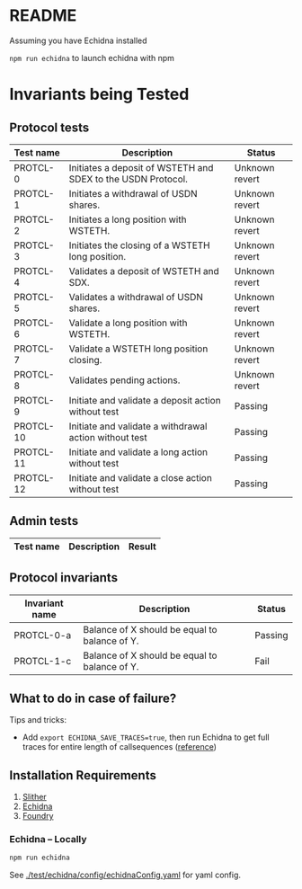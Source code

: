 # README

Assuming you have Echidna installed

`npm run echidna` to launch echidna with npm

# Invariants being Tested

## Protocol tests

| Test name | Description                                                  | Status         |
| --------- | ------------------------------------------------------------ | -------------- |
| PROTCL-0  | Initiates a deposit of WSTETH and SDEX to the USDN Protocol. | Unknown revert |
| PROTCL-1  | Initiates a withdrawal of USDN shares.                       | Unknown revert |
| PROTCL-2  | Initiates a long position with WSTETH.                       | Unknown revert |
| PROTCL-3  | Initiates the closing of a WSTETH long position.             | Unknown revert |
| PROTCL-4  | Validates a deposit of WSTETH and SDX.                       | Unknown revert |
| PROTCL-5  | Validates a withdrawal of USDN shares.                       | Unknown revert |
| PROTCL-6  | Validate a long position with WSTETH.                        | Unknown revert |
| PROTCL-7  | Validate a WSTETH long position closing.                     | Unknown revert |
| PROTCL-8  | Validates pending actions.                                   | Unknown revert |
| PROTCL-9  | Initiate and validate a deposit action without test          | Passing        |
| PROTCL-10 | Initiate and validate a withdrawal action without test       | Passing        |
| PROTCL-11 | Initiate and validate a long action without test             | Passing        |
| PROTCL-12 | Initiate and validate a close action without test            | Passing        |

## Admin tests

| Test name | Description | Result |
| --------- | ----------- | ------ |

## Protocol invariants

| Invariant name | Description                                   | Status  |
| -------------- | --------------------------------------------- | ------- |
| PROTCL-0-a     | Balance of X should be equal to balance of Y. | Passing |
| PROTCL-1-c     | Balance of X should be equal to balance of Y. | Fail    |

## What to do in case of failure?

Tips and tricks:

- Add `export ECHIDNA_SAVE_TRACES=true`, then run Echidna to get full traces for entire length of callsequences ([reference](https://github.com/crytic/echidna/pull/1180))

## Installation Requirements

1. [Slither](https://github.com/crytic/slither/)
2. [Echidna](https://github.com/crytic/echidna)
3. [Foundry](https://book.getfoundry.sh/getting-started/installation)

### Echidna – Locally

```bash
npm run echidna
```

See [./test/echidna/config/echidnaConfig.yaml](./test/echidna/config/echidnaConfig.yaml) for yaml config.
